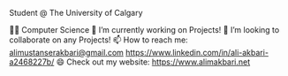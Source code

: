 Student @ The University of Calgary

👨‍💻 Computer Science
🔭 I’m currently working on Projects!
👯 I’m looking to collaborate on any Projects!
📫 How to reach me:
    alimustanserakbari@gmail.com
    https://www.linkedin.com/in/ali-akbari-a2468227b/
😄 Check out my website: 
    https://www.alimakbari.net


<!--
**Ali-Akbari1/Ali-Akbari1** is a ✨ _special_ ✨ repository because its `README.md` (this file) appears on your GitHub profile.

Here are some ideas to get you started:

- 🔭 I’m currently working on ...
- 🌱 I’m currently learning ...
- 👯 I’m looking to collaborate on ...
- 🤔 I’m looking for help with ...
- 💬 Ask me about ...
- 📫 How to reach me: ...
- 😄 Pronouns: ...
- ⚡ Fun fact: ...
-->
